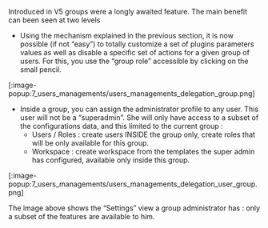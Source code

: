 Introduced in V5 groups were a longly awaited feature. The main benefit can been seen at two levels

+ Using the mechanism explained in the previous section, it is now possible (if not “easy”) to totally customize a set of plugins parameters values as well as disable a specific set of actions for a given group of users. For this, you use the “group role” accessible by clicking on the small pencil.

[:image-popup:7_users_managements/users_managements_delegation_group.png]

+ Inside a group, you can assign the administrator profile to any user. This user will not be a “superadmin”. She will only have access to a subset of the configurations data, and this limited to the current group :
    - Users / Roles : create users INSIDE the group only, create roles that will be only available for this group.
    - Workspace : create workspace from the templates the super admin has configured, available only inside this group.

[:image-popup:7_users_managements/users_managements_delegation_user_group.png]

The image above shows the “Settings” view a group administrator has : only a subset of the features are available to him.
